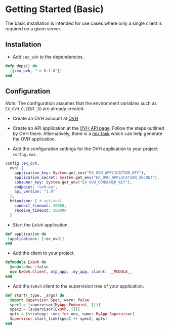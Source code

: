 # Getting Started (Basic)

The basic installation is intended for use cases where only a single client is required
on a given server.

## Installation 

- Add `:ex_ovh` to the dependencies.

```elixir
defp deps() do
  [{:ex_ovh, "~> 0.1.0"}]
end
```

## Configuration

*Note:* The configuration assumes that the environment variables such as `EX_OVH_CLIENT_ID` are already created.

- Create an OVH account at [OVH](https://www.ovh.com/us/)

- Create an API application at the [OVH API page](https://eu.api.ovh.com/createApp/). Follow the
  steps outlined by OVH there. Alternatively, there is a [mix task](https://github.com/stephenmoloney/ex_ovh/docs/mix_task_basic.md) which can help
  generate the OVH application.
  
- Add the configuration settings for the OVH application to your project `config.exs`.

```elixir
config :ex_ovh,
  ovh: [
    application_key: System.get_env("EX_OVH_APPLICATION_KEY"),
    application_secret: System.get_env("EX_OVH_APPLICATION_SECRET"),
    consumer_key: System.get_env("EX_OVH_CONSUMER_KEY"),
    endpoint: "ovh-eu",
    api_version: "1.0"
  ],
  httpoison: [ # optional
    connect_timeout: 20000,
    receive_timeout: 100000
  ]
```

- Start the `ExOvh` application.

```elixir
def application do
 [applications: [:ex_ovh]]
end
```

- Add the client to your project.

```elixir
defmodule ExOvh do
  @moduledoc :false
  use ExOvh.Client, otp_app: :my_app, client: __MODULE__
end
```

- Add the `ExOvh` client to the supervision tree of your application.

```elixir
def start(_type, _args) do
  import Supervisor.Spec, warn: false
  spec1 = [supervisor(MyApp.Endpoint, [])]
  spec2 = [supervisor(ExOvh, [])]
  opts = [strategy: :one_for_one, name: MyApp.Supervisor]
  Supervisor.start_link(spec1 ++ spec2, opts)
end
```

